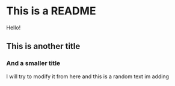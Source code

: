 # This is a README

Hello!

## This is another title

### And a smaller title

I will try to modify it from here and this is a random text im adding 
